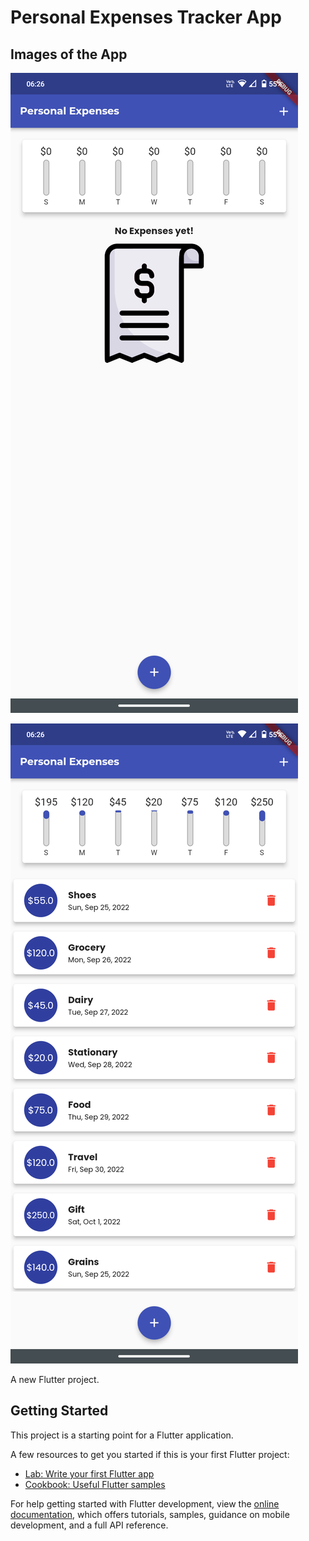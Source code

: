 # Personal Expenses Tracker App

## Images of the App

![Without Expenditure Records](assets/images/Screenshot_20221001-062640.png "Initial state without transaction records")

![With Expenditure Records](assets/images/Screenshot_20221001-062625.png "App state with transaction records")

A new Flutter project.

## Getting Started

This project is a starting point for a Flutter application.

A few resources to get you started if this is your first Flutter project:

- [Lab: Write your first Flutter app](https://docs.flutter.dev/get-started/codelab)
- [Cookbook: Useful Flutter samples](https://docs.flutter.dev/cookbook)

For help getting started with Flutter development, view the
[online documentation](https://docs.flutter.dev/), which offers tutorials,
samples, guidance on mobile development, and a full API reference.
